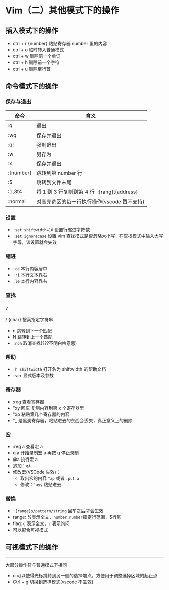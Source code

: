 # Vim（二）其他模式下的操作
## 插入模式下的操作

- ctrl + r {number} 粘贴寄存器 number 里的内容
- ctrl + o 临时转入普通模式
- ctrl + w 删除前一个单词
- ctrl + h 删除前一个字符
- ctrl + u 删除至行首

## 命令模式下的操作

### 保存与退出

| 命令      | 含义                                         |
| --------- | -------------------------------------------- |
| :q        | 退出                                         |
| :wq       | 保存并退出                                   |
| :q!       | 强制退出                                     |
| :w        | 另存为                                       |
| :x        | 保存并退出                                   |
| :{number} | 跳转到第 number 行                           |
| :$        | 跳转到文件末尾                               |
| :1,3t4    | 将 1 到 3 行复制到第 4 行  :[rang]t{address} |
| :normal   | 对高亮选区的每一行执行操作(vscode 暂不支持)  |

### 设置

- `:set shiftwidth=10` 设置行缩进字符数
- `:set ignorecase` 设置 vim 查找模式是否忽略大小写，在查找模式中输入大写字母，该设置就会失效

### 缩进

- `:ce` 本行内容居中
- `:ri` 本行文本靠右
- `:le` 本行内容靠右

### 查找

### `/`

/ {char} 搜索指定字符串

- n 跳转到下一个匹配
- N 跳转到上一个匹配
- `:noh` 取消查找(???不明白啥意思)

### 帮助

- `:h shiftwidth` 打开名为 shiftwidth 的帮助文档
- `:ver` 显式版本及参数

### 寄存器

- :reg 查看寄存器
- "xy 回车 复制内容到第 x 个寄存器里
- "xp 粘贴第几个寄存器的内容
- "\_ 是黑洞寄存器，粘贴进去的东西会丢失，真正意义上的删除

### 宏

- :reg a 查看宏 a
- q a 开始录制宏 a 再按 q 停止录制
- @a 执行宏 a
- 追加：`qA`
- 修改宏(VSCode 失效)：
  - 取出宏的内容 `"ap` 或者 `:put a`
  - 修改：`"ayy` 粘贴进去

### 替换

- `:[range]s/pattern/string` 回车之后才会生效
- range: %表示全文，`number,number`指定行范围，$行尾
- flag: `g` 表示全文，`c` 表示询问
- 可以配合可视模式

## 可视模式下的操作

---

大部分操作符与普通模式下相同

- o 可以使得光标跳转到另一侧的选择端点，方便用于调整选择区域的起止点
- Ctrl + g 切换到选择模式(vscode 不生效)
